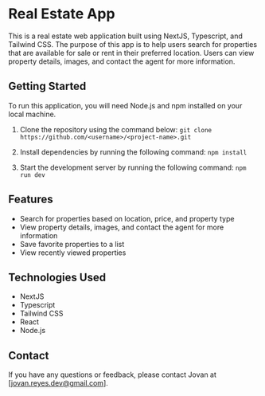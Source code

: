# Real Estate App
This is a real estate web application built using NextJS, Typescript, and Tailwind CSS. The purpose of this app is to help users search for properties that are available for sale or rent in their preferred location. Users can view property details, images, and contact the agent for more information.

## Getting Started
To run this application, you will need Node.js and npm installed on your local machine.

1. Clone the repository using the command below:
`git clone https://github.com/<username>/<project-name>.git`

2. Install dependencies by running the following command:
`npm install`

3. Start the development server by running the following command:
`npm run dev`

## Features
- Search for properties based on location, price, and property type
- View property details, images, and contact the agent for more information
- Save favorite properties to a list
- View recently viewed properties


## Technologies Used
- NextJS
- Typescript
- Tailwind CSS
- React
- Node.js

## Contact
If you have any questions or feedback, please contact Jovan at [jovan.reyes.dev@gmail.com].